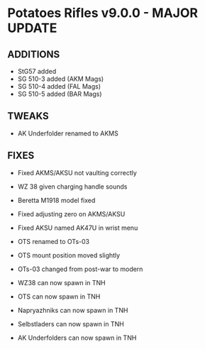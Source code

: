 # Potatoes Rifles v9.0.0 - MAJOR UPDATE

## ADDITIONS
- StG57 added
- SG 510-3 added (AKM Mags)
- SG 510-4 added (FAL Mags)
- SG 510-5 added (BAR Mags)


## TWEAKS
- AK Underfolder renamed to AKMS

## FIXES
- Fixed AKMS/AKSU not vaulting correctly
- WZ 38 given charging handle sounds
- Beretta M1918 model fixed
- Fixed adjusting zero on AKMS/AKSU
- Fixed AKSU named AK47U in wrist menu
- OTS renamed to OTs-03
- OTS mount position moved slightly
- OTs-03 changed from post-war to modern

- WZ38 can now spawn in TNH
- OTS can now spawn in TNH
- Napryazhniks can now spawn in TNH
- Selbstladers can now spawn in TNH
- AK Underfolders can now spawn in TNH